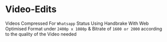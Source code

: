 # Video-Edits

Videos Compressed For `Whatsapp` Status Using Handbrake With Web Optimised Format under `2400p x 1080p`
& Bitrate of `1600 or 2000` according to the quality of the
Video needed
